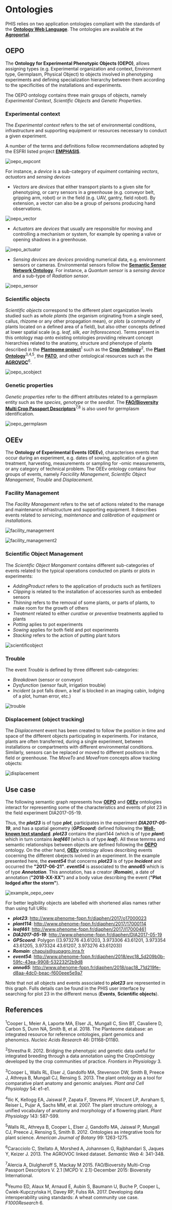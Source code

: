 # Ontologies

PHIS relies on two application ontologies compliant with the standards of the [**Ontology Web Language**](https://www.w3.org/OWL/ "OWL"). The ontologies are available at the [**Agroportal**](http://agroportal.lirmm.fr/ "Agroportal").

## OEPO

The **Ontology for Experimental Phenotypic Objects (OEPO)**, allows assigning types (e.g. Experimental organization and context, Environment type, Germplasm, Physical Object) to objects involved in phenotyping experiments and defining specialization hierarchy between them according to the specificities of the installations and experiments.

The OEPO ontology contains three main groups of objects, namely *Experimental Context*, *Scientific Objects* and *Genetic Properties*.

### Experimental context

The *Experimental context* refers to the set of environmental conditions, infrastructure and supporting equipment or resources necessary to conduct a given experiment.

A number of the terms and definitions follow recommendations adopted by the ESFRI listed project [**EMPHASIS**](emphasis_ontology.md "EMPHASIS ontology").

![oepo_expcont](img/oepo_expcont.png "Experimental context")

For instance, a *device* is a sub-category of *equiment* containing *vectors*, *actuators* and *sensing devices*

- *Vectors* are *devices* that either transport plants to a given site for phenotyping, or carry sensors in a greenhouse (e.g. conveyor belt, gripping arm, robot) or in the field (e.g. UAV, gantry, field robot).
By extension, a vector can also be a group of persons producing hand observations.

![oepo_vector](img/oepo_vector.png)

- *Actuators* are *devices* that usually are responsible for moving and controlling a mechanism or system, for example by opening a valve or opening shadows in a greenhouse.

![oepo_actuator](img/oepo_actuator.png)

- *Sensing devices* are *devices* providing numerical data, e.g. environment sensors or cameras. Environmental sensors follow the [**Semantic Sensor Network Ontology**](http://purl.oclc.org/NET/ssnx/ssn "SSN ontology"). For instance, a *Quantum sensor* is a *sensing device* and a sub-type of *Radiation sensor*.

![oepo_sensor](img/oepo_sensor.png)

### Scientific objects

 *Scientific objects* correspond to the different plant organization levels studied such as *whole plants* (the organism originating from a single seed, callus, rhizome or any other propagation mean), or *plots* (a community of plants located on a defined area of a field), but also other concepts defined at lower spatial scale (e.g. *leaf*, *silk*, *ear Inflorescence*). Terms present in this ontology map onto existing ontologies providing relevant concept hierarchies related to the anatomy, structure and phenotype of plants described in the [**Planteome project**](http://planteome.org/ "Planteome")<sup>1</sup> such as the [**Crop Ontology**](http://cropontology.org/ "Crop ontology")<sup>2</sup>, the [**Plant Ontology**](http://plantontology.org/ "Plant Ontology")<sup>3,4,5</sup>, the [**PATO**](http://www.obofoundry.org/ontology/pato.html "PATO"), and other ontological resources such as the [**AGROVOC**](http://artemide.art.uniroma2.it:8081/agrovoc/agrovoc/en/ "AGROVOC")<sup>6</sup>. 

![oepo_scobject](img/oepo_scientificobject.png)

### Genetic properties

 *Genetic properties* refer to the diffrent attributes related to a germplasm entity such as the *species*, *genotype* or the *seedlot*. The [**FAO/Bioversity Multi Crop Passport Descriptors**](https://www.bioversityinternational.org/e-library/publications/detail/faobioversity-multi-crop-passport-descriptors-v21-mcpd-v21/ "FAO/Bioversity Multi Crop Passport Descriptors")<sup>7,8</sup> is also used for germplasm identification.

![oepo_germplasm](img/oepo_germplasm.png)

## OEEv

The **Ontology of Experimental Events (OEEv)**, characterises events that occur during an experiment, e.g.  dates of sowing, application of a given treatment, harvesting, measurements or sampling for -omic measurements, or any category of technical problem. The OEEv ontology contains four groups of events, namely *Facicility Management*, *Scientific Object Management*, *Trouble* and *Displacement*.

### Facility Management

The *Facility Management* refers to the set of actions related to the manage and maintenance infrastructure and supporting equipment. It describes events related to *servicing*, *maintenance* and *calibration* of *equipment* or *installations*.

![facility_management](img/oeev_facilitymanagement.png "facility_management")

![facility_management2](img/oeev_operability.png "facility_management")

### Scientific Object Management

The *Scientific Object Mangament* contains different sub-categories of events related to the typical operations conducted on plants or plots in experiments:

- *AddingProduct* refers to the application of products such as fertilizers
- *Clipping* is related to the installation of accessories surch as embeded sensors
- *Thinning* refers to the removal of some plants, or parts of plants, to make room for the growth of others
- *Treatment* related to either *curative* or *preventive* treatments applied to plants
- *Potting* aplies to pot experiments
- *Sowing* applies for both field and pot experiments
- *Stacking* refers to the action of putting plant tutors

![scientificobject](img/oeev_scientific_object_management.png "Scientific Object Management")

### Trouble

The event *Trouble* is defined by three different sub-categories:

- *Breakdown* (sensor or conveyor)
- *Dysfunction* (sensor fault, irrigation trouble)
- *Incident* (a pot falls down, a leaf is blocked in an imaging cabin, lodging of a plot, human error, etc.)

![trouble](img/oeev_trouble.png "Trouble")

### Displacement (object tracking)

The *Displacement* event has been created to follow the position in time and space of the different objects participating in experiments. For instance, plants are often transferred, during a single experiment, between installations or compartments with different environmental conditions. Similarly, sensors can be replaced or moved to different positions in the field or greenhouse.
The *MoveTo* and *MoveFrom* concepts allow tracking objects:

![displacement](img/oeev_displacement.png "object displacement")

## Use case

The following semantic graph represents how [**OEPO**](ontologies#oepo) and [**OEEv**](ontologies#oeev) ontologies interact for representing some of the characteristics and events of plot 23 in the field experiment DIA2017-05-19.

Thus, the ***plot23*** is of type ***plot***, participates in the experiment ***DIA2017-05-19***, and has a spatial geometry (***GPScoord***) defined following the [**Well-known text standard**](https://en.wikipedia.org/wiki/Well-known_text). ***plot23*** contains the plant144 (which is of type ***plant***) which in turn contains ***leaf461*** (which is of type ***leaf***). All these temrms and semantic relationships between objects are defined following the [**OEPO**](ontologies#oepo) ontology. On the other hand, [**OEEv**](ontologies#oeev) ontology allows describing events cocerning the different obejects ivolved in an experiment. In the example presented here, the ***event54*** that concerns ***plot23*** is of type ***Incident*** and occurred the **"2017-06-21"**. ***event54*** is associated to the ***anno65*** which is of type ***Annotation***. This annotation, has a creator (***Romain***), a date of annotation (**"2018-XX-XX"**) and a body value describing the event (**"Plot lodged after the storm"**).

![example_oepo_oeev](img/example_oepo_oeev.png)

For better legibility objects are labelled with shortened alias names rather than using full URIs:

- ***plot23***: http://www.phenome-fppn.fr/diaphen/2017/o17000023
- ***plant114***: http://www.phenome-fppn.fr/diaphen/2017/17000114
- ***leaf461***: http://www.phenome-fppn.fr/diaphen/2017/l17000461
- ***DIA2017-05-19***: http://www.phenome-fppn.fr/diaphen/DIA2017-05-19
- ***GPScoord***: Polygon ((3.973276 43.61203, 3.973306 43.61201, 3.973354 43.61205, 3.973324 43.61207, 3.973276 43.61203))
- ***Romain***: chapuis@supagro.inra.fr
- ***event54***: http://www.phenome-fppn.fr/diaphen/2018/evc18_5d209b0b-59fc-43ea-9908-532232f2b9d8
- ***anno65***: http://www.phenome-fppn.fr/diaphen/2018/oac18_71d219fe-d8aa-4dc0-beac-f600eee5e9a7

Note that not all objects and events associated to ***plot23*** are represented in this graph. Fulls details can be found in the PHIS user interface by searching for plot 23 in the different menus (**Events**, **Scientific objects**).

## References

<sup>1</sup>Cooper L, Meier A, Laporte MA, Elser JL, Mungall C, Sinn BT, Cavaliere D, Carbon S, Dunn NA, Smith B, et al. 2018. The Planteome database: an integrated resource for reference ontologies, plant genomics and phenomics. *Nucleic Acids Research* 46: D1168-D1180.

<sup>2</sup>Shrestha R. 2012. Bridging the phenotypic and genetic data useful for integrated breeding through a data annotation using the CropOntology developed by the crop communities of practice. *Frontiers in Physiology* 3.

<sup>3</sup>Cooper L, Walls RL, Elser J, Gandolfo MA, Stevenson DW, Smith B, Preece J, Athreya B, Mungall CJ, Rensing S. 2013. The plant ontology as a tool for comparative plant anatomy and genomic analyses. *Plant and Cell Physiology* 54: e1-e1.

<sup>4</sup>Ilic K, Kellogg EA, Jaiswal P, Zapata F, Stevens PF, Vincent LP, Avraham S, Reiser L, Pujar A, Sachs MM, et al. 2007. The plant structure ontology, a unified vocabulary of anatomy and morphology of a flowering plant. *Plant Physiology* 143: 587-599.

<sup>5</sup>Walls RL, Athreya B, Cooper L, Elser J, Gandolfo MA, Jaiswal P, Mungall CJ, Preece J, Rensing S, Smith B. 2012. Ontologies as 
integrative tools for plant science. *American Journal of Botany* 99: 1263-1275.

<sup>6</sup>Caracciolo C, Stellato A, Morshed A, Johannsen G, Rajbhandari S, Jaques Y, Keizer J. 2013. The AGROVOC linked dataset. *Semantic Web* 4: 341-348.

<sup>7</sup>Alercia A, Diulgheroff S, Mackay M 2015. FAO/Bioversity Multi-Crop Passport Descriptors V. 2.1 [MCPD V. 2.1]-December 2015: Bioversity International.

<sup>8</sup>Yeumo ED, Alaux M, Arnaud E, Aubin S, Baumann U, Buche P, Cooper L, Ćwiek-Kupczyńska H, Davey RP, Fulss RA. 2017. Developing data interoperability using standards: A wheat community use case. *F1000Research* 6.
